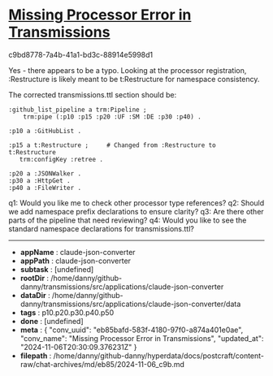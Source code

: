 # [Missing Processor Error in Transmissions](https://claude.ai/chat/eb85bafd-583f-4180-97f0-a874a401e0ae)

c9bd8778-7a4b-41a1-bd3c-88914e5998d1

 Yes - there appears to be a typo. Looking at the processor registration, :Restructure is likely meant to be t:Restructure for namespace consistency.

The corrected transmissions.ttl section should be:

```turtle
:github_list_pipeline a trm:Pipeline ;
    trm:pipe (:p10 :p15 :p20 :UF :SM :DE :p30 :p40) .

:p10 a :GitHubList .

:p15 a t:Restructure ;     # Changed from :Restructure to t:Restructure
   trm:configKey :retree .

:p20 a :JSONWalker .
:p30 a :HttpGet .
:p40 a :FileWriter .
```

q1: Would you like me to check other processor type references?
q2: Should we add namespace prefix declarations to ensure clarity?
q3: Are there other parts of the pipeline that need reviewing?
q4: Would you like to see the standard namespace declarations for transmissions.ttl?

---

* **appName** : claude-json-converter
* **appPath** : claude-json-converter
* **subtask** : [undefined]
* **rootDir** : /home/danny/github-danny/transmissions/src/applications/claude-json-converter
* **dataDir** : /home/danny/github-danny/transmissions/src/applications/claude-json-converter/data
* **tags** : p10.p20.p30.p40.p50
* **done** : [undefined]
* **meta** : {
  "conv_uuid": "eb85bafd-583f-4180-97f0-a874a401e0ae",
  "conv_name": "Missing Processor Error in Transmissions",
  "updated_at": "2024-11-06T20:30:09.376231Z"
}
* **filepath** : /home/danny/github-danny/hyperdata/docs/postcraft/content-raw/chat-archives/md/eb85/2024-11-06_c9b.md